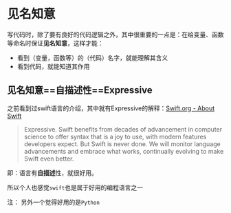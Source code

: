 # 见名知意

写代码时，除了要有良好的代码逻辑之外，其中很重要的一点是：在给变量、函数等命名时保证**见名知意**，这样才能：
* 看到（变量，函数等）的（代码）名字，就能理解其含义
* 看到代码，就能知道其作用

## 见名知意==自描述性==Expressive
之前看到过swift语言的介绍，其中就有Expressive的解释：[Swift.org - About Swift](https://swift.org/about/)
> Expressive. Swift benefits from decades of advancement in computer science to offer syntax that is a joy to use, with modern features developers expect. But Swift is never done. We will monitor language advancements and embrace what works, continually evolving to make Swift even better.

即：语言有**自描述**性，就很好用。

所以个人也感觉`swift`也是属于好用的编程语言之一

注： 另外一个觉得好用的是`Python`

